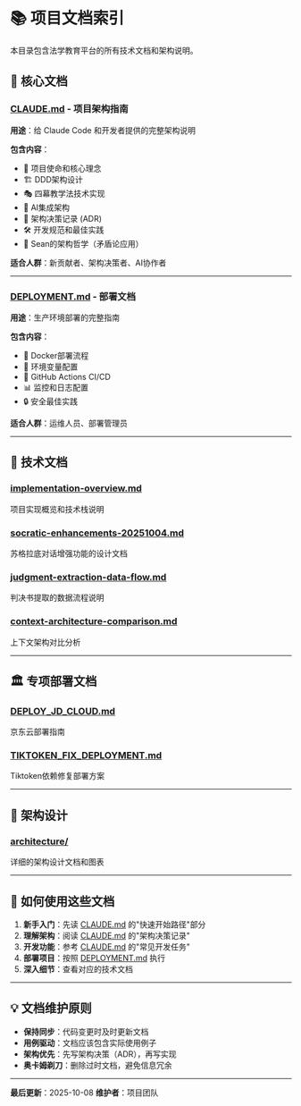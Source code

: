 # 📚 项目文档索引

本目录包含法学教育平台的所有技术文档和架构说明。

## 📖 核心文档

### [CLAUDE.md](./CLAUDE.md) - 项目架构指南
**用途**：给 Claude Code 和开发者提供的完整架构说明

**包含内容**：
- 🎯 项目使命和核心理念
- 🏗️ DDD架构设计
- 🎭 四幕教学法技术实现
- 🤖 AI集成架构
- 📐 架构决策记录 (ADR)
- 🛠️ 开发规范和最佳实践
- 🧠 Sean的架构哲学（矛盾论应用）

**适合人群**：新贡献者、架构决策者、AI协作者

---

### [DEPLOYMENT.md](./DEPLOYMENT.md) - 部署文档
**用途**：生产环境部署的完整指南

**包含内容**：
- 🐳 Docker部署流程
- 🔧 环境变量配置
- 🚀 GitHub Actions CI/CD
- 📊 监控和日志配置
- 🔒 安全最佳实践

**适合人群**：运维人员、部署管理员

---

## 🔧 技术文档

### [implementation-overview.md](./implementation-overview.md)
项目实现概览和技术栈说明

### [socratic-enhancements-20251004.md](./socratic-enhancements-20251004.md)
苏格拉底对话增强功能的设计文档

### [judgment-extraction-data-flow.md](./judgment-extraction-data-flow.md)
判决书提取的数据流程说明

### [context-architecture-comparison.md](./context-architecture-comparison.md)
上下文架构对比分析

---

## 🏛️ 专项部署文档

### [DEPLOY_JD_CLOUD.md](./DEPLOY_JD_CLOUD.md)
京东云部署指南

### [TIKTOKEN_FIX_DEPLOYMENT.md](./TIKTOKEN_FIX_DEPLOYMENT.md)
Tiktoken依赖修复部署方案

---

## 📂 架构设计

### [architecture/](./architecture/)
详细的架构设计文档和图表

---

## 🤝 如何使用这些文档

1. **新手入门**：先读 [CLAUDE.md](./CLAUDE.md) 的"快速开始路径"部分
2. **理解架构**：阅读 [CLAUDE.md](./CLAUDE.md) 的"架构决策记录"
3. **开发功能**：参考 [CLAUDE.md](./CLAUDE.md) 的"常见开发任务"
4. **部署项目**：按照 [DEPLOYMENT.md](./DEPLOYMENT.md) 执行
5. **深入细节**：查看对应的技术文档

---

## 💡 文档维护原则

- **保持同步**：代码变更时及时更新文档
- **用例驱动**：文档应该包含实际使用例子
- **架构优先**：先写架构决策（ADR），再写实现
- **奥卡姆剃刀**：删除过时文档，避免信息冗余

---

**最后更新**：2025-10-08
**维护者**：项目团队
